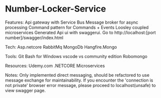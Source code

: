 # Number-Locker-Service

Features:
Api gateway with Service Bus
Message broker for async processing
Command pattern for Commands + Events
Loosley coupled microservices
Generated Api ui with swaggerui. Go to http://localhost:[port number]/swagger/index.html

Tech:
Asp.netcore
RabbitMq
MongoDb
Hangfire.Mongo

Tools:
Git Bash for Windows
vscode
vs community edition
Robomongo

Resources:
Udemy.com .NETCORE Microservices

Notes:
Only implemented direct messaging, should be refactored to use message exchange for maintainability.
If you encounter the 'connection is not private' browser error message, please proceed to localhost(unsafe) to view swagger page.
